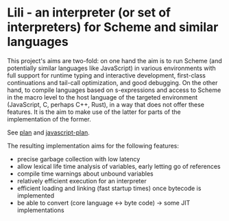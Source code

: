 # Lili - an interpreter (or set of interpreters) for Scheme and similar languages

This project's aims are two-fold: on one hand the aim is to run Scheme
(and potentially similar languages like JavaScript) in various
environments with full support for runtime typing and interactive
development, first-class continuations and tail-call optimization, and
good debugging. On the other hand, to compile languages based on
s-expressions and access to Scheme in the macro level to the host
language of the targeted environment (JavaScript, C, perhaps C++,
Rust), in a way that does not offer these features. It is the aim to
make use of the latter for parts of the implementation of the former.

See [plan](docs/plan.md) and [javascript-plan](docs/javascript-plan.md).

The resulting implementation aims for the following features:

- precise garbage collection with low latency
- allow lexical life time analysis of variables, early letting go of
  references
- compile time warnings about unbound variables
- relatively efficient execution for an interpreter
- efficient loading and linking (fast startup times) once bytecode is
  implemented
- be able to convert (core language <-> byte code) -> some JIT
  implementations
